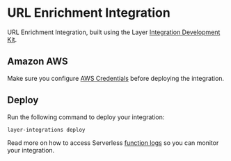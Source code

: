 # URL Enrichment Integration

URL Enrichment Integration, built using the Layer [Integration Development Kit](https://preview-docs.layer.com/reference/integrations/framework).

## Amazon AWS

Make sure you configure [AWS Credentials](https://serverless.com/framework/docs/providers/aws/guide/credentials/) before deploying the integration.

## Deploy

Run the following command to deploy your integration:

    layer-integrations deploy

Read more on how to access Serverless [function logs](https://serverless.com/framework/docs/providers/aws/cli-reference/logs/) so you can monitor your integration.

